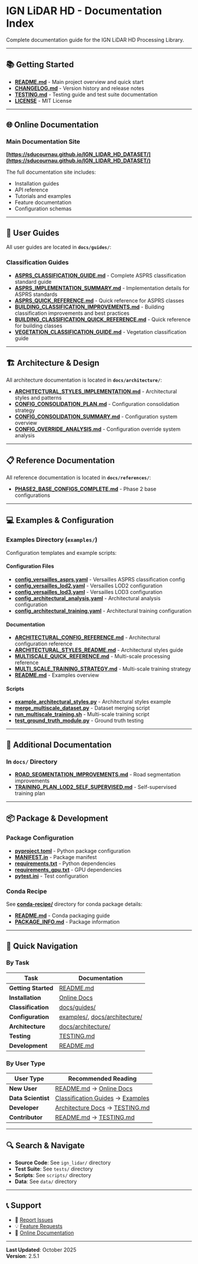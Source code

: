 # IGN LiDAR HD - Documentation Index

Complete documentation guide for the IGN LiDAR HD Processing Library.

---

## 📚 Getting Started

- **[README.md](README.md)** - Main project overview and quick start
- **[CHANGELOG.md](CHANGELOG.md)** - Version history and release notes
- **[TESTING.md](TESTING.md)** - Testing guide and test suite documentation
- **[LICENSE](LICENSE)** - MIT License

---

## 🌐 Online Documentation

### Main Documentation Site

**[https://sducournau.github.io/IGN_LIDAR_HD_DATASET/](https://sducournau.github.io/IGN_LIDAR_HD_DATASET/)**

The full documentation site includes:

- Installation guides
- API reference
- Tutorials and examples
- Feature documentation
- Configuration schemas

---

## 📖 User Guides

All user guides are located in **`docs/guides/`**:

### Classification Guides

- **[ASPRS_CLASSIFICATION_GUIDE.md](docs/guides/ASPRS_CLASSIFICATION_GUIDE.md)** - Complete ASPRS classification standard guide
- **[ASPRS_IMPLEMENTATION_SUMMARY.md](docs/guides/ASPRS_IMPLEMENTATION_SUMMARY.md)** - Implementation details for ASPRS standards
- **[ASPRS_QUICK_REFERENCE.md](docs/guides/ASPRS_QUICK_REFERENCE.md)** - Quick reference for ASPRS classes
- **[BUILDING_CLASSIFICATION_IMPROVEMENTS.md](docs/guides/BUILDING_CLASSIFICATION_IMPROVEMENTS.md)** - Building classification improvements and best practices
- **[BUILDING_CLASSIFICATION_QUICK_REFERENCE.md](docs/guides/BUILDING_CLASSIFICATION_QUICK_REFERENCE.md)** - Quick reference for building classes
- **[VEGETATION_CLASSIFICATION_GUIDE.md](docs/guides/VEGETATION_CLASSIFICATION_GUIDE.md)** - Vegetation classification guide

---

## 🏗️ Architecture & Design

All architecture documentation is located in **`docs/architecture/`**:

- **[ARCHITECTURAL_STYLES_IMPLEMENTATION.md](docs/architecture/ARCHITECTURAL_STYLES_IMPLEMENTATION.md)** - Architectural styles and patterns
- **[CONFIG_CONSOLIDATION_PLAN.md](docs/architecture/CONFIG_CONSOLIDATION_PLAN.md)** - Configuration consolidation strategy
- **[CONFIG_CONSOLIDATION_SUMMARY.md](docs/architecture/CONFIG_CONSOLIDATION_SUMMARY.md)** - Configuration system overview
- **[CONFIG_OVERRIDE_ANALYSIS.md](docs/architecture/CONFIG_OVERRIDE_ANALYSIS.md)** - Configuration override system analysis

---

## 📋 Reference Documentation

All reference documentation is located in **`docs/references/`**:

- **[PHASE2_BASE_CONFIGS_COMPLETE.md](docs/references/PHASE2_BASE_CONFIGS_COMPLETE.md)** - Phase 2 base configurations

---

## 💻 Examples & Configuration

### Examples Directory (`examples/`)

Configuration templates and example scripts:

#### Configuration Files

- **[config_versailles_asprs.yaml](examples/config_versailles_asprs.yaml)** - Versailles ASPRS classification config
- **[config_versailles_lod2.yaml](examples/config_versailles_lod2.yaml)** - Versailles LOD2 configuration
- **[config_versailles_lod3.yaml](examples/config_versailles_lod3.yaml)** - Versailles LOD3 configuration
- **[config_architectural_analysis.yaml](examples/config_architectural_analysis.yaml)** - Architectural analysis configuration
- **[config_architectural_training.yaml](examples/config_architectural_training.yaml)** - Architectural training configuration

#### Documentation

- **[ARCHITECTURAL_CONFIG_REFERENCE.md](examples/ARCHITECTURAL_CONFIG_REFERENCE.md)** - Architectural configuration reference
- **[ARCHITECTURAL_STYLES_README.md](examples/ARCHITECTURAL_STYLES_README.md)** - Architectural styles guide
- **[MULTISCALE_QUICK_REFERENCE.md](examples/MULTISCALE_QUICK_REFERENCE.md)** - Multi-scale processing reference
- **[MULTI_SCALE_TRAINING_STRATEGY.md](examples/MULTI_SCALE_TRAINING_STRATEGY.md)** - Multi-scale training strategy
- **[README.md](examples/README.md)** - Examples overview

#### Scripts

- **[example_architectural_styles.py](examples/example_architectural_styles.py)** - Architectural styles example
- **[merge_multiscale_dataset.py](examples/merge_multiscale_dataset.py)** - Dataset merging script
- **[run_multiscale_training.sh](examples/run_multiscale_training.sh)** - Multi-scale training script
- **[test_ground_truth_module.py](examples/test_ground_truth_module.py)** - Ground truth testing

---

## 🔧 Additional Documentation

### In `docs/` Directory

- **[ROAD_SEGMENTATION_IMPROVEMENTS.md](docs/ROAD_SEGMENTATION_IMPROVEMENTS.md)** - Road segmentation improvements
- **[TRAINING_PLAN_LOD2_SELF_SUPERVISED.md](docs/TRAINING_PLAN_LOD2_SELF_SUPERVISED.md)** - Self-supervised training plan

---

## 📦 Package & Development

### Package Configuration

- **[pyproject.toml](pyproject.toml)** - Python package configuration
- **[MANIFEST.in](MANIFEST.in)** - Package manifest
- **[requirements.txt](requirements.txt)** - Python dependencies
- **[requirements_gpu.txt](requirements_gpu.txt)** - GPU dependencies
- **[pytest.ini](pytest.ini)** - Test configuration

### Conda Recipe

See **[conda-recipe/](conda-recipe/)** directory for conda package details:

- **[README.md](conda-recipe/README.md)** - Conda packaging guide
- **[PACKAGE_INFO.md](conda-recipe/PACKAGE_INFO.md)** - Package information

---

## 🎯 Quick Navigation

### By Task

| Task                | Documentation                                                                             |
| ------------------- | ----------------------------------------------------------------------------------------- |
| **Getting Started** | [README.md](README.md)                                                                    |
| **Installation**    | [Online Docs](https://sducournau.github.io/IGN_LIDAR_HD_DATASET/installation/quick-start) |
| **Classification**  | [docs/guides/](docs/guides/)                                                              |
| **Configuration**   | [examples/](examples/), [docs/architecture/](docs/architecture/)                          |
| **Architecture**    | [docs/architecture/](docs/architecture/)                                                  |
| **Testing**         | [TESTING.md](TESTING.md)                                                                  |
| **Development**     | [README.md](README.md#-development)                                                       |

### By User Type

| User Type          | Recommended Reading                                                                        |
| ------------------ | ------------------------------------------------------------------------------------------ |
| **New User**       | [README.md](README.md) → [Online Docs](https://sducournau.github.io/IGN_LIDAR_HD_DATASET/) |
| **Data Scientist** | [Classification Guides](docs/guides/) → [Examples](examples/)                              |
| **Developer**      | [Architecture Docs](docs/architecture/) → [TESTING.md](TESTING.md)                         |
| **Contributor**    | [README.md](README.md#-development) → [TESTING.md](TESTING.md)                             |

---

## 🔍 Search & Navigate

- **Source Code**: See `ign_lidar/` directory
- **Test Suite**: See `tests/` directory
- **Scripts**: See `scripts/` directory
- **Data**: See `data/` directory

---

## 📞 Support

- 🐛 [Report Issues](https://github.com/sducournau/IGN_LIDAR_HD_DATASET/issues)
- 💡 [Feature Requests](https://github.com/sducournau/IGN_LIDAR_HD_DATASET/issues)
- 📖 [Online Documentation](https://sducournau.github.io/IGN_LIDAR_HD_DATASET/)

---

**Last Updated**: October 2025  
**Version**: 2.5.1
